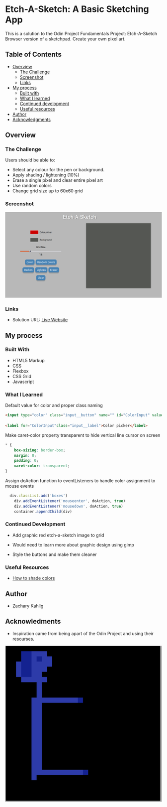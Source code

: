
# Etch-A-Sketch: A Basic Sketching App

This is a solution to the Odin Project Fundamentals Project: Etch-A-Sketch
Browser version of a sketchpad.
Create your own pixel art.

## Table of Contents

- [Overview](#overview)
  - [The Challenge](#the-challenge)
  - [Screenshot](#screenshot)
  - [Links](#links)
- [My process](#my-process)
  - [Built with](#built-with)
  - [What I learned](#what-i-learned)
  - [Continued development](#continued-development)
  - [Useful resources](#useful-resources)
- [Author](#author)
- [Acknowledgments](#acknowledgments)

## Overview

### The Challenge

Users should be able to:

- Select any colour for the pen or background.
- Apply shading / lightening (10%)
- Erase a single pixel and clear entire pixel art
- Use random colors
- Change grid size up to 60x60 grid

### Screenshot

![Website](https://raw.githubusercontent.com/zman64/etch-a-sketch/main/Etch-A-Sketch-Website.png "A Dude")

### Links

- Solution URL: [Live Website](https://zman64.github.io/etch-a-sketch/)

## My process

### Built With

- HTML5 Markup
- CSS
- Flexbox
- CSS Grid
- Javascript

### What I Learned

Default value for color and proper class naming

```html
<input type="color" class="input__button" name="" id="ColorInput" value="#FFFFFF">

<label for="ColorInput"class="input__label">Color picker</label>
```

Make caret-color property transparent to hide vertical line cursor on screen

```css
* {
    box-sizing: border-box;
    margin: 0;
    padding: 0;
    caret-color: transparent;
}
```

Assign doAction function to eventListeners to handle color assignment to mouse events

```js
  div.classList.add('boxes')
    div.addEventListener('mouseenter', doAction, true)
    div.addEventListener('mousedown', doAction, true)
    container.appendChild(div)
```

### Continued Development

- Add graphic red etch-a-sketch image to grid
- Would need to learn more about graphic design using gimp

- Style the buttons and make them cleaner

### Useful Resources

- [How to shade colors](https://stackoverflow.com/questions/5560248/programmatically-lighten-or-darken-a-hex-color-or-rgb-and-blend-colors)

## Author

- Zachary Kahlig

## Acknowledments

- Inspiration came from being apart of the Odin Project and using their resourses.

![Example_Guy_Etch](https://raw.githubusercontent.com/zman64/etch-a-sketch/main/Example_Guy_Etch.png "A Dude")
